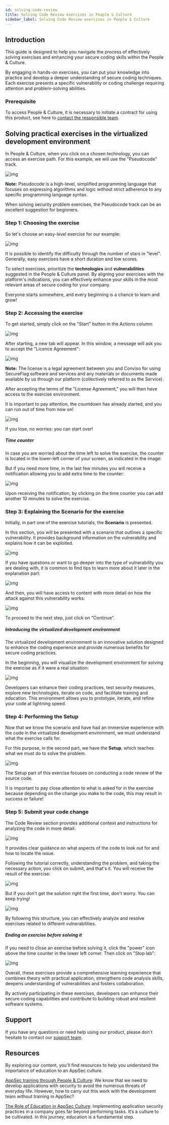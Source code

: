 ```yaml
---
id: solving-code-review
title: Solving Code Review exercises in People & Culture
sidebar_label: Solving Code Review exercises in People & Culture
---
```


## Introduction
This guide is designed to help you navigate the process of effectively solving exercises and enhancing your secure coding skills within the People & Culture.

By engaging in hands-on exercises, you can put your knowledge into practice and develop a deeper understanding of secure coding techniques. Each exercise presents a specific vulnerability or coding challenge requiring attention and problem-solving abilities.

### Prerequisite
To access People & Culture, it is necessary to initiate a contract for using this product, see here to [contact the responsible team](https://bit.ly/43abLIy).

## Solving practical exercises in the virtualized development environment
In People & Culture, when you click on a chosen technology, you can access an exercise path. For this example, we will use the "Pseudocode" track.

<div style={{textAlign: 'center'}}>

![img](../../static/img/people-and-culture-img12.png)

</div>

**Note:** Pseudocode is a high-level, simplified programming language that focuses on expressing algorithms and logic without strict adherence to any specific programming language syntax.

When solving security problem exercises, the Pseudocode track can be an excellent suggestion for beginners. 

### Step 1: Choosing the exercise
So let's choose an easy-level exercise for our example:

<div style={{textAlign: 'center'}}>

![img](../../static/img/people-and-culture-img13.png)

</div>

It is possible to identify the difficulty through the number of stars in "level". Generally, easy exercises have a short duration and low scores. 

To select exercises, prioritize the **technologies** and **vulnerabilities** suggested in the People & Culture panel. By aligning your exercises with the platform's indications, you can effectively enhance your skills in the most relevant areas of secure coding for your company.

Everyone starts somewhere, and every beginning is a chance to learn and grow!

### Step 2: Accessing the exercise
To get started, simply click on the "Start" button in the Actions column:

<div style={{textAlign: 'center'}}>

![img](../../static/img/people-and-culture-img14.png)

</div>

After starting, a new tab will appear. In this window, a message will ask you to accept the "Licence Agreement":

<div style={{textAlign: 'center'}}>

![img](../../static/img/people-and-culture-img15.png)

</div>

**Note:** The license is a legal agreement between you and Conviso for using SecureFlag software and services and any materials or documents made available by us through our platform (collectively referred to as the Service). 

After accepting the terms of the "License Agreement," you will then have access to the exercise environment.

It is important to pay attention, the countdown has already started, and you can run out of time from now on! 

<div style={{textAlign: 'center'}}>

![img](../../static/img/people-and-culture-img16.png)

</div>

If you lose, no worries: you can start over!


##### Time counter
In case you are worried about the time left to solve the exercise, the counter is located in the lower-left corner of your screen, as indicated in the image:

But if you need more time, in the last few minutes you will receive a notification allowing you to add extra time to the counter:

<div style={{textAlign: 'center'}}>

![img](../../static/img/people-and-culture-img17.gif)

</div>

Upon receiving the notification, by clicking on the time counter you can add another 10 minutes to solve the exercise.


### Step 3: Explaining the Scenario for the exercise
Initially, in part one of the exercise tutorials, the **Scenario** is presented.

In this section, you will be presented with a scenario that outlines a specific vulnerability. It provides background information on the vulnerability and explains how it can be exploited. 

<div style={{textAlign: 'center'}}>

![img](../../static/img/people-and-culture-img18.png)

</div>

If you have questions or want to go deeper into the type of vulnerability you are dealing with, it is common to find tips to learn more about it later in the explanation part:

<div style={{textAlign: 'center'}}>

![img](../../static/img/people-and-culture-img19.png)

</div>

And then, you will have access to content with more detail on how the attack against this vulnerability works:

<div style={{textAlign: 'center'}}>

![img](../../static/img/people-and-culture-img20.png)

</div>


To proceed to the next step, just click on “Continue”.

#####  Introducing the virtualized development environment
The virtualized development environment is an innovative solution designed to enhance the coding experience and provide numerous benefits for secure coding practices. 

In the beginning, you will visualize the development environment for solving the exercise as if it were a real situation:

<div style={{textAlign: 'center'}}>

![img](../../static/img/people-and-culture-img21.png)

</div>

Developers can enhance their coding practices, test security measures, explore new technologies, iterate on code, and facilitate training and education. This environment allows you to prototype, iterate, and refine your code at lightning speed.

### Step 4:  Performing the Setup
Now that we know the scenario and have had an immersive experience with the code in the virtualized development environment, we must understand what the exercise calls for.

For this purpose, in the second part, we have the **Setup**, which teaches what we must do to solve the problem.

<div style={{textAlign: 'center'}}>

![img](../../static/img/people-and-culture-img22.png)

</div>

The Setup part of this exercise focuses on conducting a code review of the source code. 

It is important to pay close attention to what is asked for in the exercise because depending on the change you make to the code, this may result in success or failure!

### Step 5:  Submit your code change
The Code Review section provides additional context and instructions for analyzing the code in more detail:

<div style={{textAlign: 'center'}}>

![img](../../static/img/people-and-culture-img23.png)

</div>

It provides clear guidance on what aspects of the code to look out for and how to locate the issue.

Following the tutorial correctly, understanding the problem, and taking the necessary action, you click on submit, and that's it. You will receive the result of the exercise:

<div style={{textAlign: 'center'}}>

![img](../../static/img/people-and-culture-img24.png)

</div>

But if you don't get the solution right the first time, don't worry. You can keep trying!


<div style={{textAlign: 'center'}}>

![img](../../static/img/people-and-culture-img25.png)

</div>

By following this structure, you can effectively analyze and resolve exercises related to different vulnerabilities.

##### Ending an exercise before solving it
If you need to close an exercise before solving it, click the "power" icon above the time counter in the lower left corner. Then click on "Stop lab":

<div style={{textAlign: 'center'}}>

![img](../../static/img/people-and-culture-img26.png)

</div>

Overall, these exercises provide a comprehensive learning experience that combines theory with practical application, strengthens code analysis skills, deepens understanding of vulnerabilities and fosters collaboration. 

By actively participating in these exercises, developers can enhance their secure coding capabilities and contribute to building robust and resilient software systems.


## Support
If you have any questions or need help using our product, please don't hesitate to contact our [support team](mailto:support@convisoappsec.com).


## Resources
By exploring our content, you'll find resources to help you understand the importance of education to an AppSec culture.

[AppSec training through People & Culture](https://bit.ly/43kEQk6): We know that we need to develop applications with security to avoid the numerous threats of everyday life. However, how to carry out this work with the development team without training in AppSec?

[The Role of Education in AppSec Culture](https://bit.ly/42ZSMAg): Implementing application security practices in a company goes far beyond performing tasks. It’s a culture to be cultivated. In this journey, education is a fundamental step.